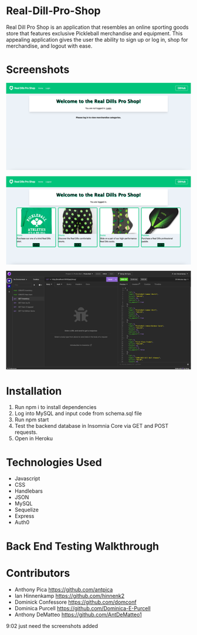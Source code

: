 # Real-Dill-Pro-Shop
Real Dill Pro Shop is an application that resembles an online sporting goods store that features exclusive Pickleball merchandise and equipment. This appealing application gives the user the ability to sign up or log in, shop for merchandise, and logout with ease.

# Screenshots

![Welcome](/public/images/welcome.png "Welcome")

![Store](/public/images/store.png "Store")

![Insomnia](/public/images/insomnia.jpg "Insomnia")

# Installation

1. Run npm i to install dependencies
2. Log into MySQL and input code from schema.sql file
3. Run npm start
4. Test the backend database in Insomnia Core via GET and POST requests.
5. Open in Heroku

# Technologies Used
* Javascript
* CSS
* Handlebars
* JSON
* MySQL
* Sequelize
* Express
* Auth0

# Back End Testing Walkthrough



# Contributors

* Anthony Pica https://github.com/antpica
* Ian Hinnenkamp https://github.com/hinnenk2
* Dominick Confessore https://github.com/domconf
* Dominica Purcell https://github.com/Dominica-E-Purcell
* Anthony DeMatteo https://github.com/AntDeMatteo1





9:02
just need the screenshots added